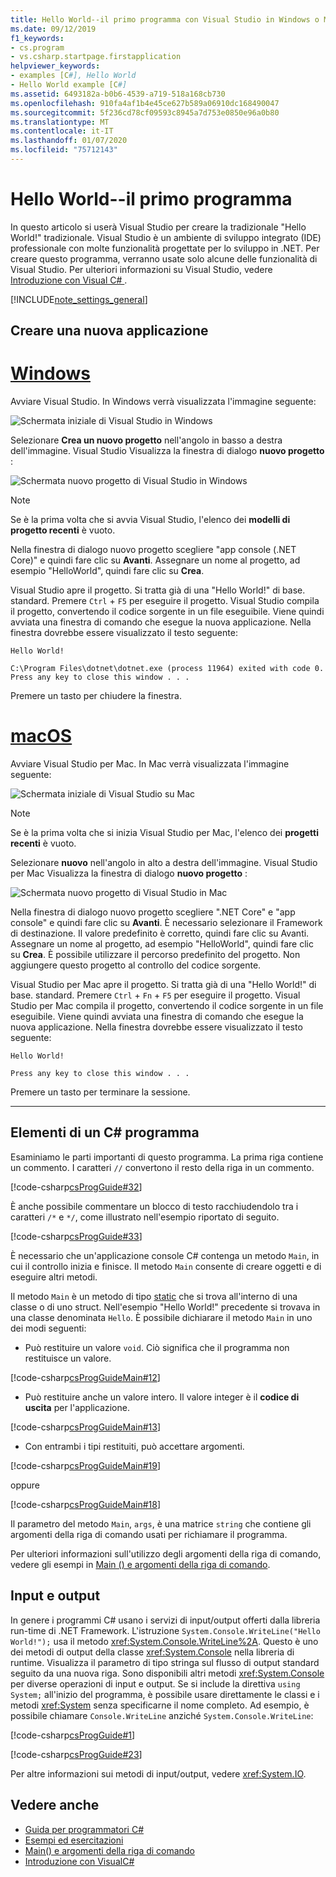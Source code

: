 ```yaml
---
title: Hello World--il primo programma con Visual Studio in Windows o Mac- C# Guida alla programmazione
ms.date: 09/12/2019
f1_keywords:
- cs.program
- vs.csharp.startpage.firstapplication
helpviewer_keywords:
- examples [C#], Hello World
- Hello World example [C#]
ms.assetid: 6493182a-b0b6-4539-a719-518a168cb730
ms.openlocfilehash: 910fa4af1b4e45ce627b589a06910dc168490047
ms.sourcegitcommit: 5f236cd78cf09593c8945a7d753e0850e96a0b80
ms.translationtype: MT
ms.contentlocale: it-IT
ms.lasthandoff: 01/07/2020
ms.locfileid: "75712143"
---
```

# <a name="hello-world----your-first-program"></a>Hello World--il primo programma

In questo articolo si userà Visual Studio per creare la tradizionale "Hello World!" tradizionale. Visual Studio è un ambiente di sviluppo integrato (IDE) professionale con molte funzionalità progettate per lo sviluppo in .NET. Per creare questo programma, verranno usate solo alcune delle funzionalità di Visual Studio. Per ulteriori informazioni su Visual Studio, vedere [Introduzione con Visual C# ](/visualstudio/ide/quickstart-csharp-console).

[!INCLUDE[note_settings_general](~/includes/note-settings-general-md.md)]

## <a name="create-a-new-application"></a>Creare una nuova applicazione

<!-- markdownlint-disable MD025 -->

# <a name="windowstabwindows"></a>[Windows](#tab/windows)

Avviare Visual Studio. In Windows verrà visualizzata l'immagine seguente:

![Schermata iniziale di Visual Studio in Windows](./media/hello-world-your-first-program/visual-studio-windows-start-screen.png)

Selezionare **Crea un nuovo progetto** nell'angolo in basso a destra dell'immagine. Visual Studio Visualizza la finestra di dialogo **nuovo progetto** :

![Schermata nuovo progetto di Visual Studio in Windows](./media/hello-world-your-first-program/visual-studio-windows-new-project.png)

> [!NOTE]
> Se è la prima volta che si avvia Visual Studio, l'elenco dei **modelli di progetto recenti** è vuoto.

Nella finestra di dialogo nuovo progetto scegliere "app console (.NET Core)" e quindi fare clic su **Avanti**. Assegnare un nome al progetto, ad esempio "HelloWorld", quindi fare clic su **Crea**.

Visual Studio apre il progetto. Si tratta già di una "Hello World!" di base. standard. Premere `Ctrl` + `F5` per eseguire il progetto. Visual Studio compila il progetto, convertendo il codice sorgente in un file eseguibile. Viene quindi avviata una finestra di comando che esegue la nuova applicazione. Nella finestra dovrebbe essere visualizzato il testo seguente:

```console
Hello World!

C:\Program Files\dotnet\dotnet.exe (process 11964) exited with code 0.
Press any key to close this window . . .
```

Premere un tasto per chiudere la finestra.

# <a name="macostabmacos"></a>[macOS](#tab/macos)

Avviare Visual Studio per Mac. In Mac verrà visualizzata l'immagine seguente:

![Schermata iniziale di Visual Studio su Mac](./media/hello-world-your-first-program/visual-studio-mac-start-screen.png)

> [!NOTE]
> Se è la prima volta che si inizia Visual Studio per Mac, l'elenco dei **progetti recenti** è vuoto.

Selezionare **nuovo** nell'angolo in alto a destra dell'immagine. Visual Studio per Mac Visualizza la finestra di dialogo **nuovo progetto** :

![Schermata nuovo progetto di Visual Studio in Mac](./media/hello-world-your-first-program/visual-studio-mac-new-project.png)

Nella finestra di dialogo nuovo progetto scegliere ".NET Core" e "app console" e quindi fare clic su **Avanti**. È necessario selezionare il Framework di destinazione. Il valore predefinito è corretto, quindi fare clic su Avanti. Assegnare un nome al progetto, ad esempio "HelloWorld", quindi fare clic su **Crea**. È possibile utilizzare il percorso predefinito del progetto. Non aggiungere questo progetto al controllo del codice sorgente.

Visual Studio per Mac apre il progetto. Si tratta già di una "Hello World!" di base. standard. Premere `Ctrl` + `Fn` + `F5` per eseguire il progetto. Visual Studio per Mac compila il progetto, convertendo il codice sorgente in un file eseguibile. Viene quindi avviata una finestra di comando che esegue la nuova applicazione. Nella finestra dovrebbe essere visualizzato il testo seguente:

```console
Hello World!

Press any key to close this window . . .
```

Premere un tasto per terminare la sessione.

---

## <a name="elements-of-a-c-program"></a>Elementi di un C# programma

Esaminiamo le parti importanti di questo programma. La prima riga contiene un commento. I caratteri `//` convertono il resto della riga in un commento.

[!code-csharp[csProgGuide#32](~/samples/snippets/csharp/VS_Snippets_VBCSharp/csProgGuide/CS/progGuide.cs#32)]

È anche possibile commentare un blocco di testo racchiudendolo tra i caratteri `/*` e `*/`, come illustrato nell'esempio riportato di seguito.

[!code-csharp[csProgGuide#33](~/samples/snippets/csharp/VS_Snippets_VBCSharp/csProgGuide/CS/progGuide.cs#33)]

È necessario che un'applicazione console C# contenga un metodo `Main`, in cui il controllo inizia e finisce. Il metodo `Main` consente di creare oggetti e di eseguire altri metodi.

Il metodo `Main` è un metodo di tipo [static](../../language-reference/keywords/static.md) che si trova all'interno di una classe o di uno struct. Nell'esempio "Hello World!" precedente si trovava in una classe denominata `Hello`. È possibile dichiarare il metodo `Main` in uno dei modi seguenti:

- Può restituire un valore `void`. Ciò significa che il programma non restituisce un valore.

[!code-csharp[csProgGuideMain#12](~/samples/snippets/csharp/VS_Snippets_VBCSharp/csProgGuideMain/CS/Class3.cs#12)]

- Può restituire anche un valore intero. Il valore integer è il **codice di uscita** per l'applicazione.

[!code-csharp[csProgGuideMain#13](~/samples/snippets/csharp/VS_Snippets_VBCSharp/csProgGuideMain/CS/Class3.cs#13)]

- Con entrambi i tipi restituiti, può accettare argomenti.

[!code-csharp[csProgGuideMain#19](~/samples/snippets/csharp/VS_Snippets_VBCSharp/csProgGuideMain/CS/Class3.cs#19)]

oppure

[!code-csharp[csProgGuideMain#18](~/samples/snippets/csharp/VS_Snippets_VBCSharp/csProgGuideMain/CS/Class3.cs#18)]

Il parametro del metodo `Main`, `args`, è una matrice `string` che contiene gli argomenti della riga di comando usati per richiamare il programma.

Per ulteriori informazioni sull'utilizzo degli argomenti della riga di comando, vedere gli esempi in [Main () e argomenti della riga di comando](../main-and-command-args/index.md).

## <a name="input-and-output"></a>Input e output

In genere i programmi C# usano i servizi di input/output offerti dalla libreria run-time di .NET Framework. L'istruzione `System.Console.WriteLine("Hello World!");` usa il metodo <xref:System.Console.WriteLine%2A>. Questo è uno dei metodi di output della classe <xref:System.Console> nella libreria di runtime. Visualizza il parametro di tipo stringa sul flusso di output standard seguito da una nuova riga. Sono disponibili altri metodi <xref:System.Console> per diverse operazioni di input e output. Se si include la direttiva `using System;` all'inizio del programma, è possibile usare direttamente le classi e i metodi <xref:System> senza specificarne il nome completo. Ad esempio, è possibile chiamare `Console.WriteLine` anziché `System.Console.WriteLine`:

[!code-csharp[csProgGuide#1](~/samples/snippets/csharp/VS_Snippets_VBCSharp/csProgGuide/CS/using.cs#1)]

[!code-csharp[csProgGuide#23](~/samples/snippets/csharp/VS_Snippets_VBCSharp/csProgGuide/CS/progGuide.cs#23)]

Per altre informazioni sui metodi di input/output, vedere <xref:System.IO>.

## <a name="see-also"></a>Vedere anche

- [Guida per programmatori C#](../index.md)
- [Esempi ed esercitazioni](../../../samples-and-tutorials/index.md)
- [Main() e argomenti della riga di comando](../main-and-command-args/index.md)
- [Introduzione con VisualC#](/visualstudio/ide/quickstart-csharp-console)
